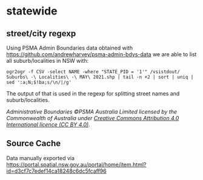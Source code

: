 # statewide
## street/city regexp

Using PSMA Admin Boundaries data obtained with https://github.com/andrewharvey/psma-admin-bdys-data we are able to list all suburb/localities in NSW with:

    ogr2ogr -f CSV -select NAME -where "STATE_PID = '1'" /vsistdout/ Suburbs\ -\ Localities\ -\ MAY\ 2021.shp | tail -n +2 | sort | uniq | sed ':a;N;$!ba;s/\n/|/g'

The output of that is used in the regexp for splitting street names and suburb/localities.

_Administrative Boundaries ©PSMA Australia Limited licensed by the Commonwealth of Australia under [Creative Commons Attribution 4.0 International licence (CC BY 4.0)](https://creativecommons.org/licenses/by/4.0/)._

## Source Cache

Data manually exported via https://portal.spatial.nsw.gov.au/portal/home/item.html?id=d3cf7c7edef14ca18248c6dc5fcaff96
